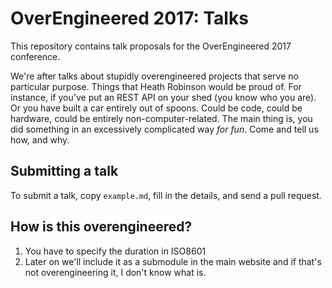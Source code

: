 # OverEngineered 2017: Talks

This repository contains talk proposals for the OverEngineered 2017 conference.

We're after talks about stupidly overengineered projects that serve no particular purpose. Things that Heath Robinson would be proud of. For instance, if you've put an REST API on your shed (you know who you are). Or you have built a car entirely out of spoons. Could be code, could be hardware, could be entirely non-computer-related. The main thing is, you did something in an excessively complicated way *for fun*. Come and tell us how, and why.

## Submitting a talk

To submit a talk, copy `example.md`, fill in the details, and send a pull request.

## How is this overengineered?

1. You have to specify the duration in ISO8601
2. Later on we'll include it as a submodule in the main website and if that's not overengineering it, I don't know what is.
